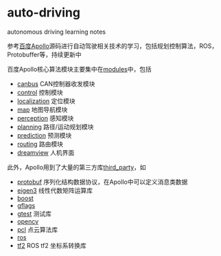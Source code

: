 # auto-driving
autonomous driving learning notes

参考[百度Apollo](https://github.com/ApolloAuto/apollo)源码进行自动驾驶相关技术的学习，包括规划控制算法，ROS，Protobuffer等，持续更新中

百度Apollo核心算法模块主要集中在[modules](https://github.com/ApolloAuto/apollo/tree/master/modules)中，包括
- [canbus](https://github.com/ApolloAuto/apollo/tree/master/modules/canbus) CAN控制器收发模块
- [control](https://github.com/ApolloAuto/apollo/tree/master/modules/control) 控制模块
- [localization](https://github.com/ApolloAuto/apollo/tree/master/modules/localization) 定位模块
- [map](https://github.com/ApolloAuto/apollo/tree/master/modules/map) 地图导航模块
- [perception](https://github.com/ApolloAuto/apollo/tree/master/modules/perception) 感知模块
- [planning](https://github.com/ApolloAuto/apollo/tree/master/modules/planning) 路径/运动规划模块
- [prediction](https://github.com/ApolloAuto/apollo/tree/master/modules/prediction) 预测模块
- [routing](https://github.com/ApolloAuto/apollo/tree/master/modules/prediction) 路由模块
- [dreamview](https://github.com/ApolloAuto/apollo/tree/master/modules/dreamview) 人机界面

此外，Apollo用到了大量的第三方库[third_party](https://github.com/ApolloAuto/apollo/tree/master/third_party)，如
- [protobuf](https://developers.google.com/protocol-buffers) 序列化结构数据协议，在Apollo中可以定义消息类数据
- [eigen3](https://eigen.tuxfamily.org/index.php?title=Main_Page) 线性代数矩阵运算库
- [boost](https://www.boost.org/)
- [gflags](https://github.com/gflags/gflags) 
- [gtest](https://github.com/google/googletest) 测试库
- [opencv](https://opencv.org/)
- [pcl](https://pointclouds.org/) 点云算法库
- [ros](https://www.ros.org/)
- [tf2](https://github.com/ApolloAuto/apollo/tree/master/third_party/tf2) ROS tf2 坐标系转换库
